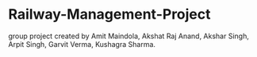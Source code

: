 # Railway-Management-Project
group project created by
Amit Maindola,
Akshat Raj Anand,
Akshar Singh,
Arpit Singh,
Garvit Verma,
Kushagra Sharma.
